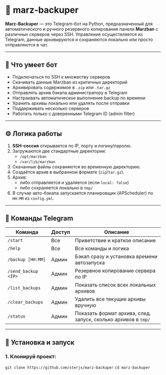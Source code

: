 # 🚀 marz-backuper

**Marz-Backuper** — это Telegram-бот на Python, предназначенный для автоматического и ручного резервного копирования панели **Marzban** с различных серверов через SSH. Управление осуществляется из Telegram, данные архивируются и сохраняются локально или просто отправляются в чат.

---

## 🔧 Что умеет бот

- Подключаться по SSH к множеству серверов
- Скачивать данные Marzban из критичных директорий
- Архивировать содержимое в `.zip` или `.tar.gz`
- Отправлять архив бэкапа администратору в Telegram
- Настраивать автоматическое выполнение backup по времени
- Хранить архивы локально или удалять после отправки
- Поддерживать несколько серверов
- Работать *только* с доверенными Telegram ID (admin filter)

---

## ⚙️ Логика работы

1. **SSH-сессия** открывается по IP, порту и логину/паролю.
2. Загружаются две стандартные директории:
   - `/opt/marzban`
   - `/var/lib/marzban`
3. Скачанные файлы сохраняются во временную директорию.
4. Создаётся архив в выбранном формате (`zip`/`tar.gz`).
5. Архив:
   - либо отправляется и удаляется (если `local: false`)
   - либо сохраняется локально в `tmp/`
6. В случае авто-бэкапа запускается планировщик (APScheduler) по `HH:MM` из `config.yml`.

---

## 💬 Команды Telegram

| Команда                      | Доступ      | Описание                                                                 |
|------------------------------|-------------|--------------------------------------------------------------------------|
| `/start`                     | Все         | Приветствие и краткое описание                                           |
| `/help`                      | Все         | Все команды и логика                                                     |
| `/backup [HH:MM]`            | Админ       | Бэкап сразу и установка времени автозапуска                              |
| `/send_backup <IP>`          | Админ       | Резервное копирование сервера по IP                                      |
| `/list_backups`              | Админ       | Показать список всех локальных архивов                                   |
| `/clear_backups`             | Админ       | Удалить все текущие архивы вручную                                       |
| `/status`                    | Админ       | Показать формат архива, след. запуск, сколько архивов в `tmp/`           |


---

## 🚀 Установка и запуск

### 1. Клонируй проект:
```git clone https://github.com/sterjs/marz-backuper```
```cd marz-backuper```
